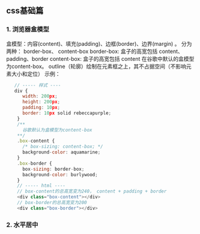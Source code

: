 ## css基础篇
### 1. 浏览器盒模型
盒模型：内容(content)、填充(padding)、边框(border)、边界(margin) 。
分为两种： border-box、 content-box
border-box: 盒子的高宽包括 content、padding、border
content-box: 盒子的高宽包括 content
在谷歌中默认的盒模型为content-box。 outline（轮廓）绘制在元素框之上，其不占据空间（不影响元素大小和定位）
示例：
```js
   // ----- 样式 ----
   div {
      width: 200px;
      height: 200px;
      padding: 10px;
      border: 10px solid rebeccapurple;
    }
    /**
      谷歌默认为盒模型为content-box
    **/
    .box-content {
      /* box-sizing: content-box; */
      background-color: aquamarine;
    }
    .box-border {
      box-sizing: border-box;
      background-color: burlywood;
    }
    // ----- html ----
    // box-content的总高宽变为240， content + padding + border
    <div class="box-content"></div>
    // box-border的总高宽变为200
    <div class="box-border"></div>
```
### 2. 水平居中